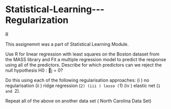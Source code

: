 # Statistical-Learning---Regularization
R

This assignemnt was a part of Statistical Learning Module.

Use R for linear regression with least squares on the Boston dataset from
the MASS library and Fit a multiple regression model to predict the response using all of the predictors.
Describe for which predictors can we reject the null hypothesis
H0 : j = 0?

Do this using each of the following regularisation approaches:
(i ) no regularisation
(ii ) ridge regression (`2)
(iii ) lasso (`1)
(iv ) elastic net (`1 and `2).

Repeat all of the above on another data set ( North Carolina Data Set)
